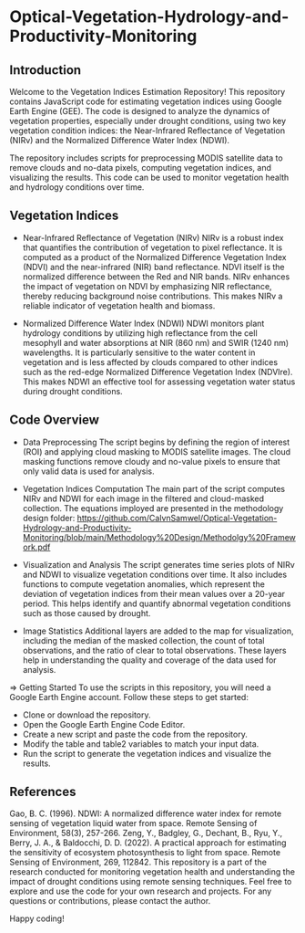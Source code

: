 # Optical-Vegetation-Hydrology-and-Productivity-Monitoring

## Introduction
Welcome to the Vegetation Indices Estimation Repository! This repository contains JavaScript code for estimating vegetation indices using Google Earth Engine (GEE). The code is designed to analyze the dynamics of vegetation properties, especially under drought conditions, using two key vegetation condition indices: the Near-Infrared Reflectance of Vegetation (NIRv) and the Normalized Difference Water Index (NDWI).

The repository includes scripts for preprocessing MODIS satellite data to remove clouds and no-data pixels, computing vegetation indices, and visualizing the results. This code can be used to monitor vegetation health and hydrology conditions over time.

## Vegetation Indices
* Near-Infrared Reflectance of Vegetation (NIRv)
NIRv is a robust index that quantifies the contribution of vegetation to pixel reflectance. It is computed as a product of the Normalized Difference Vegetation Index (NDVI) and the near-infrared (NIR) band reflectance. NDVI itself is the normalized difference between the Red and NIR bands. NIRv enhances the impact of vegetation on NDVI by emphasizing NIR reflectance, thereby reducing background noise contributions. This makes NIRv a reliable indicator of vegetation health and biomass.

* Normalized Difference Water Index (NDWI)
NDWI monitors plant hydrology conditions by utilizing high reflectance from the cell mesophyll and water absorptions at NIR (860 nm) and SWIR (1240 nm) wavelengths. It is particularly sensitive to the water content in vegetation and is less affected by clouds compared to other indices such as the red-edge Normalized Difference Vegetation Index (NDVIre). This makes NDWI an effective tool for assessing vegetation water status during drought conditions.

## Code Overview
* Data Preprocessing
The script begins by defining the region of interest (ROI) and applying cloud masking to MODIS satellite images. The cloud masking functions remove cloudy and no-value pixels to ensure that only valid data is used for analysis.

* Vegetation Indices Computation
The main part of the script computes NIRv and NDWI for each image in the filtered and cloud-masked collection. The equations imployed are presented in the methodology design folder: https://github.com/CalvnSamwel/Optical-Vegetation-Hydrology-and-Productivity-Monitoring/blob/main/Methodology%20Design/Methodolgy%20Framework.pdf

* Visualization and Analysis
The script generates time series plots of NIRv and NDWI to visualize vegetation conditions over time. It also includes functions to compute vegetation anomalies, which represent the deviation of vegetation indices from their mean values over a 20-year period. This helps identify and quantify abnormal vegetation conditions such as those caused by drought.

* Image Statistics
Additional layers are added to the map for visualization, including the median of the masked collection, the count of total observations, and the ratio of clear to total observations. These layers help in understanding the quality and coverage of the data used for analysis.

=> Getting Started
To use the scripts in this repository, you will need a Google Earth Engine account. Follow these steps to get started:

* Clone or download the repository.
* Open the Google Earth Engine Code Editor.
* Create a new script and paste the code from the repository.
* Modify the table and table2 variables to match your input data.
* Run the script to generate the vegetation indices and visualize the results.


## References
Gao, B. C. (1996). NDWI: A normalized difference water index for remote sensing of vegetation liquid water from space. Remote Sensing of Environment, 58(3), 257-266.
Zeng, Y., Badgley, G., Dechant, B., Ryu, Y., Berry, J. A., & Baldocchi, D. D. (2022). A practical approach for estimating the sensitivity of ecosystem photosynthesis to light from space. Remote Sensing of Environment, 269, 112842.
This repository is a part of the research conducted for monitoring vegetation health and understanding the impact of drought conditions using remote sensing techniques. Feel free to explore and use the code for your own research and projects. For any questions or contributions, please contact the author.

Happy coding!
